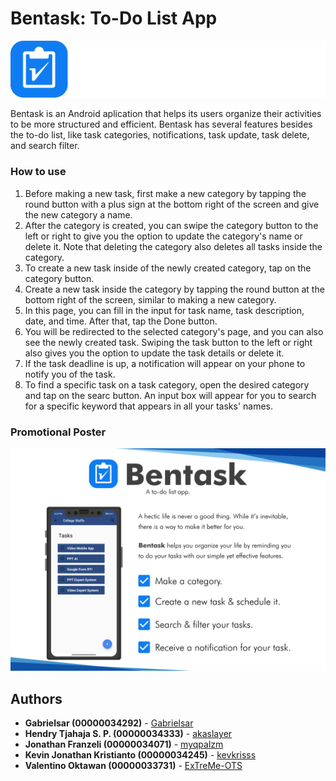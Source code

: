 # Bentask: To-Do List App

<img src="https://github.com/myqpalzm/UAS-Mobile-Bentask/blob/master/logo.svg">

Bentask is an Android aplication that helps its users organize their activities to be more structured and efficient. Bentask has several features besides the to-do list, like task categories, notifications, task update, task delete, and search filter.

### How to use

1. Before making a new task, first make a new category by tapping the round button with a plus sign at the bottom right of the screen and give the new category a name.
2. After the category is created, you can swipe the category button to the left or right to give you the option to update the category's name or delete it. Note that deleting the category also deletes all tasks inside the category.
3. To create a new task inside of the newly created category, tap on the category button.
4. Create a new task inside the category by tapping the round button at the bottom right of the screen, similar to making a new category.
5. In this page, you can fill in the input for task name, task description, date, and time. After that, tap the Done button.
6. You will be redirected to the selected category's page, and you can also see the newly created task. Swiping the task button to the left or right also gives you the option to update the task details or delete it.
7. If the task deadline is up, a notification will appear on your phone to notify you of the task.
8. To find a specific task on a task category, open the desired category and tap on the searc button. An input box will appear for you to search for a specific keyword that appears in all your tasks' names.

### Promotional Poster

<img src="https://github.com/myqpalzm/UAS-Mobile-Bentask/blob/master/posterLandscape.png">

## Authors

* **Gabrielsar (00000034292)** - [Gabrielsar](https://github.com/Gabrielsar)
* **Hendry Tjahaja S. P. (00000034333)** - [akaslayer](https://github.com/akaslayer)
* **Jonathan Franzeli (00000034071)** - [myqpalzm](https://github.com/myqpalzm)
* **Kevin Jonathan Kristianto (00000034245)** - [kevkrisss](https://github.com/kevkrisss)
* **Valentino Oktawan (00000033731)** - [ExTreMe-OTS](https://github.com/ExTreMe-OTS)

